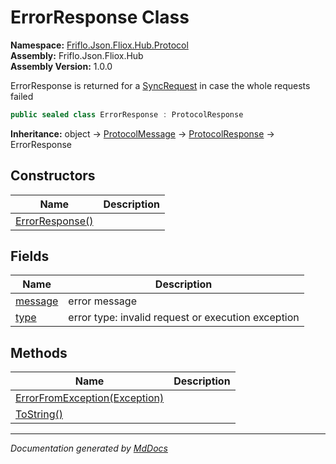 ﻿<!--  
  <auto-generated>   
    The contents of this file were generated by a tool.  
    Changes to this file may be list if the file is regenerated  
  </auto-generated>   
-->

# ErrorResponse Class

**Namespace:** [Friflo.Json.Fliox.Hub.Protocol](../index.md)  
**Assembly:** Friflo.Json.Fliox.Hub  
**Assembly Version:** 1.0.0

ErrorResponse is returned for a [SyncRequest](../SyncRequest/index.md) in case the whole requests failed

```csharp
public sealed class ErrorResponse : ProtocolResponse
```

**Inheritance:** object → [ProtocolMessage](../ProtocolMessage/index.md) → [ProtocolResponse](../ProtocolResponse/index.md) → ErrorResponse

## Constructors

| Name                                     | Description |
| ---------------------------------------- | ----------- |
| [ErrorResponse()](constructors/index.md) |             |

## Fields

| Name                         | Description                                        |
| ---------------------------- | -------------------------------------------------- |
| [message](fields/message.md) | error message                                      |
| [type](fields/type.md)       | error type: invalid request or execution exception |

## Methods

| Name                                                           | Description |
| -------------------------------------------------------------- | ----------- |
| [ErrorFromException(Exception)](methods/ErrorFromException.md) |             |
| [ToString()](methods/ToString.md)                              |             |

___

*Documentation generated by [MdDocs](https://github.com/ap0llo/mddocs)*
